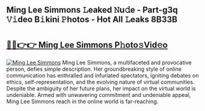 ## Ming Lee Simmons 𝙻eaked 𝙽u𝚍e - Part-g3q 𝚅𝚒deo B𝚒kini 𝙿hotos - Hot All 𝙻eaks 8B33B

# <h2><a href="http://ld3918x.urlbe.top/?page=Ming+Lee+Simmons">🔗🔗👉👉 Ming Lee Simmons P𝚑oto𝚜Vid𝚎o</a></h2>

[![Ming Lee Simmons](https://i.imgur.com/eBuTRDB.gif)](http://ld3918x.urlbe.top/?page=Ming+Lee+Simmons)
Ming Lee Simmons, a multifaceted and provocative person, defies simple description. Her groundbreaking style of online communication has enthralled and infuriated spectators, igniting debates on ethics, self-representation, and the evolving nature of virtual communities. Despite the ambiguity of her future plans, her impact on the virtual world is undeniable. Armed with unwavering commitment and undeniable appeal, Ming Lee Simmons reach in the online world is far-reaching.
